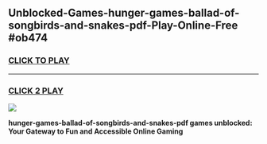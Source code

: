 
## Unblocked-Games-hunger-games-ballad-of-songbirds-and-snakes-pdf-Play-Online-Free #ob474
<h3>
<a href="https://us.freeplayer.one?title=hunger-games-ballad-of-songbirds-and-snakes-pdf&ref=10M">CLICK TO PLAY</a></h3>
<hr>

<h3>
<a href="https://us.freeplayer.one?title=hunger-games-ballad-of-songbirds-and-snakes-pdf&ref=10M">CLICK 2 PLAY</a>
  
</h3>

<a href="https://us.freeplayer.one?title=hunger-games-ballad-of-songbirds-and-snakes-pdf&ref=10M"><img src="https://clearcache.store/games.png"></a>


**hunger-games-ballad-of-songbirds-and-snakes-pdf games unblocked: Your Gateway to Fun and Accessible Online Gaming**
